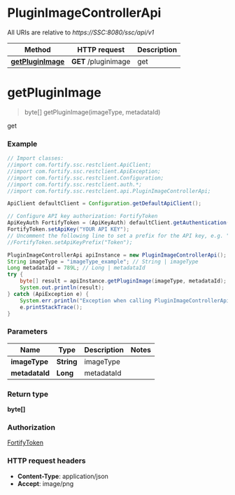 # PluginImageControllerApi

All URIs are relative to *https://SSC:8080/ssc/api/v1*

Method | HTTP request | Description
------------- | ------------- | -------------
[**getPluginImage**](PluginImageControllerApi.md#getPluginImage) | **GET** /pluginimage | get


<a name="getPluginImage"></a>
# **getPluginImage**
> byte[] getPluginImage(imageType, metadataId)

get

### Example
```java
// Import classes:
//import com.fortify.ssc.restclient.ApiClient;
//import com.fortify.ssc.restclient.ApiException;
//import com.fortify.ssc.restclient.Configuration;
//import com.fortify.ssc.restclient.auth.*;
//import com.fortify.ssc.restclient.api.PluginImageControllerApi;

ApiClient defaultClient = Configuration.getDefaultApiClient();

// Configure API key authorization: FortifyToken
ApiKeyAuth FortifyToken = (ApiKeyAuth) defaultClient.getAuthentication("FortifyToken");
FortifyToken.setApiKey("YOUR API KEY");
// Uncomment the following line to set a prefix for the API key, e.g. "Token" (defaults to null)
//FortifyToken.setApiKeyPrefix("Token");

PluginImageControllerApi apiInstance = new PluginImageControllerApi();
String imageType = "imageType_example"; // String | imageType
Long metadataId = 789L; // Long | metadataId
try {
    byte[] result = apiInstance.getPluginImage(imageType, metadataId);
    System.out.println(result);
} catch (ApiException e) {
    System.err.println("Exception when calling PluginImageControllerApi#getPluginImage");
    e.printStackTrace();
}
```

### Parameters

Name | Type | Description  | Notes
------------- | ------------- | ------------- | -------------
 **imageType** | **String**| imageType |
 **metadataId** | **Long**| metadataId |

### Return type

**byte[]**

### Authorization

[FortifyToken](../README.md#FortifyToken)

### HTTP request headers

 - **Content-Type**: application/json
 - **Accept**: image/png

